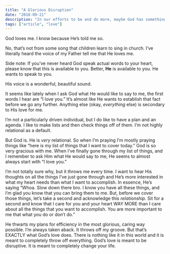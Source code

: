 ```yaml
---
title: "A Glorious Disruption"
date: "2018-09-21"
description: "In our efforts to be and do more, maybe God has something else in mind."
tags: ["article", "love"]
---
```


God loves me. I know because He’s told me so.

No, that’s not from some song that children learn to sing in church. I’ve literally heard the voice of my Father tell me that He loves me.

Side note: If you’ve never heard God speak actual words to your heart, please know that this is available to you. Better, **He** is available to you. He wants to speak to you.

His voice is a wonderful, beautiful sound.

It seems like lately when I ask God what He would like to say to me, the first words I hear are “I love you.” It’s almost like He wants to establish that fact before we go any further. Anything else (okay, _everything_ else) is secondary to His love for me.

I’m not a particularly driven individual, but I do like to have a plan and an agenda. I like to make lists and then check things off of them. I’m not highly relational as a default.

But God is. He is _very_ relational. So when I’m praying I’m mostly praying things like “here is my list of things that I want to cover today.” God is so very gracious with me. When I’ve finally gone through my list of things, and I remember to ask Him what He would say to me, He seems to almost always start with “I love you.”

I’m not totally sure why, but it throws me every time. I want to hear His thoughts on all the things I’ve just gone through and He’s more interested in what my heart needs than what I want to accomplish. In essence, He’s saying “Whoa. Slow down there bro. I know you have all these things, and I’m glad you know that you can bring them to me. But, before we cover those things, let’s take a second and acknowledge this _relationship_. Sit for a second and know that I care for you and your heart WAY MORE than I care about all the things that you want to accomplish. You are more important to me that what you do or don’t do.”

He thwarts my plans for efficiency in the most glorious, caring way possible. I’m always taken aback. It throws off my groove. But that’s EXACTLY what God’s love does. There is nothing like it in this world and it is meant to completely throw off everything. God’s love is meant to be disruptive. It is meant to completely change your life.
